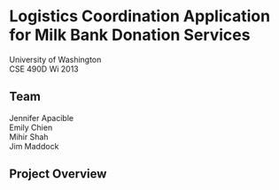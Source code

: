 Logistics Coordination Application for Milk Bank Donation Services
=================================================================

University of Washington  
CSE 490D Wi 2013  

Team
----

Jennifer Apacible  
Emily Chien  
Mihir Shah  
Jim Maddock

Project Overview
----------------
